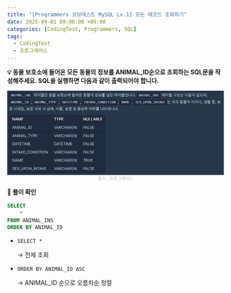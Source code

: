 ```yaml
---
title: "[Programmers 코딩테스트 MySQL Lv.1] 모든 레코드 조회하기"
date: 2025-09-01 09:00:00 +09:00
categories: [CodingTest, Programmers, SQL]
tags:
  - CodingTest
  - 프로그래머스
---
```


**💡 동물 보호소에 들어온 모든 동물의 정보를 ANIMAL_ID순으로 조회하는 SQL문을 작성해주세요. SQL을 실행하면 다음과 같이 출력되어야 합니다.**

<img src="/assets/img/CodingTest/SQL/1.png" align="center" alt="sql1">
<figcaption align="center" style="color:silver; font-size:10px;">출처 : 프로그래머스</figcaption>

**📍 풀이 확인**

```sql
SELECT
    *
FROM ANIMAL_INS
ORDER BY ANIMAL_ID
```

- `SELECT *`
    
    → 전체 조회
    
- `ORDER BY ANIMAL_ID ASC`
    
    → ANIMAL_ID 순으로 오름차순 정렬